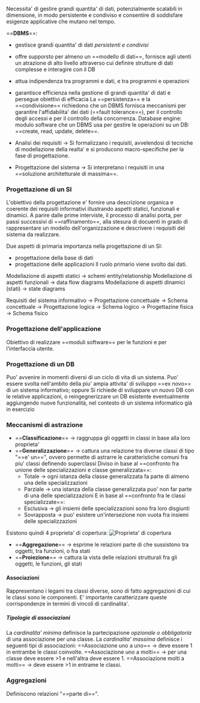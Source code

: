 Necessita' di gestire grandi quantita' di dati, potenzialmente scalabili in dimensione, in modo persistente e condiviso e consentire di soddisfare esigenze applicative che mutano nel tempo.

==**DBMS**==:
- gestisce grandi quantita' di dati _persistenti e condivisi_
- offre supporsto per almeno un ==modello di dati==, fornisce agli utenti un atrazione di alto livello attraverso cui definire strutture di dati complesse e interagire con il DB
- attua indipendenza tra programmi e dati, e tra programmi e operazioni
- garantisce efficienza nella gestione di grandi quantita' di dati e persegue obiettivi di efficacia
La ==persistenza== e la ==condivisione== richiedono che un DBMS fornisca meccanismi per garantire l'affidabilita' dei dati (==fault tolerance==), per il controllo degli accessi e per il controllo della concorrenza.
Database engine: modulo software che un DBMS usa per gestire le operazioni su un DB: ==create, read, update, delete==.

- Analisi dei requisiti -> Si formalizzano i requisiti, avvelendosi di tecniche di modellazione della realta' e si producono macro-specifiche per la fase di progettazione.
- Progettazione del sistema -> Si interpretano i requisiti in una ==soluzione architetturale di massima==.

### Progettazione di un SI
L'obiettivo della progettazione e' fornire una descrizione organica e coerente dei requisiti informativi illustrando aspetti statici, funzionali e dinamici.
A parire dalle prime interviste, il processo di analisi porta, per passi successivi di ==raffinamento==, alla stesura di docuenti in grado di rappresentare un modello dell'organizzazione e descrivere i requisiti del sistema da realizzare.

Due aspetti di primaria importanza nella progettazione di un SI:
- progettazione della base di dati
- progettazione delle applicazioni
Il ruolo primario viene svolto dai dati.

Modellazione di aspetti statici -> schemi entity/relationship
Modellazione di aspetti funzionali -> data flow diagrams
Modellazione di aspetti dinamici (stati) -> state diagrams

Requisiti del sistema informativo -> Progettazione concettuale -> Schema concettuale -> Progettazione logica -> Schema logico -> Progettazine fisica -> Schema fisico

### Progettazione dell'applicazione
Obiettivo di realizzare ==moduli software== per le funzioni e per l'interfaccia utente.

### Progettazione di un DB
Puo' avvenire in momenti diversi di un ciclo di vita di un sistema. Puo' essere svolta nell'ambito della piu' ampia attivita' di sviluppo ==ex novo== di un sistema informativo; oppure Si richiede di sviluppare un nuovo DB con le relative applicazioni, o reingegnerizzare un DB esistente eventualmente aggiungendo nuove funzionalità, nel contesto di un sistema informatico già in esercizio

### Meccanismi di astrazione
- ==**Classificazione**== -> raggruppa gli oggetti in classi in base alla loro proprieta'
- ==**Generalizzazione**== -> cattura una relazione tra diverse classi di tipo "==e' un==", ovvero permette di astrarre le caratteristiche comuni fra piu' classi definendo superclassi
	Diviso in base al ==confronto fra unione delle specializzazioni e classe generalizzata==:
	- Totale -> ogni istanza della classe generalizzata fa parte di almeno una delle specializzazioni
	- Parziale -> una istanza della classe generalizzata puo' non far parte di una delle specializzazioni
	E in base al ==confronto fra le classi specializzate==:
	- Esclusiva -> gli insiemi delle specializzazioni sono fra loro disgiunti
	- Sovrapposta -> puo' esistere un'intersezione non vuota fra insiemi delle specializzazioni
	
Esistono quindi 4 proprieta' di copertura:
![Proprieta' di copertura](generalizzazione.png)

- ==**Aggregazione**== -> esprime le relazioni parte di che sussistono tra oggetti, tra funzioni, o fra stati
- ==**Proiezione**== -> cattura la vista delle relazioni strutturali fra gli oggetti, le funzioni, gli stati

#### Associazioni
Rappresentano i legami tra classi diverse, sono di fatto aggregazioni di cui le classi sono le componenti. E' importante caratterizzare queste corrispondenze in termini di vincoli di cardinalita'.
##### Tipologie di associazioni
La *cardinalita' minima* definisce la partecipazione _opzionale o obbligatoria_ di una associazione per una classe.
La *cardinalita' massima* definisce i seguenti tipi di associazioni:
==Associazione uno a uno== -> deve essere 1 in entrambe le classi coinvolte.
==Associazione uno a molti== -> per una classe deve essere >1 e nell'altra deve essere 1.
==Associazione molti a molti== -> deve essere >1 in entrame le classi.

### Aggregazioni
Definiscono relazioni "==parte di==".